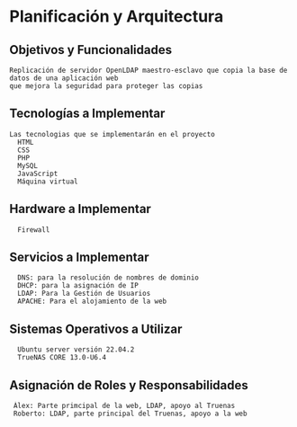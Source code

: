 # Planificación  y Arquitectura

  ## Objetivos y Funcionalidades
    Replicación de servidor OpenLDAP maestro-esclavo que copia la base de datos de una aplicación web 
    que mejora la seguridad para proteger las copias  
  ## Tecnologías a Implementar
    Las tecnologias que se implementarán en el proyecto 
      HTML
      CSS
      PHP
      MySQL
      JavaScript
      Máquina virtual 
  ## Hardware a Implementar 
      Firewall
      
  ## Servicios a Implementar
      DNS: para la resolución de nombres de dominio
      DHCP: para la asignación de IP 
      LDAP: Para la Gestión de Usuarios
      APACHE: Para el alojamiento de la web
      
  ## Sistemas Operativos a Utilizar
      Ubuntu server versión 22.04.2
      TrueNAS CORE 13.0-U6.4
      
  ## Asignación de Roles y Responsabilidades
     Àlex: Parte primcipal de la web, LDAP, apoyo al Truenas
     Roberto: LDAP, parte principal del Truenas, apoyo a la web
